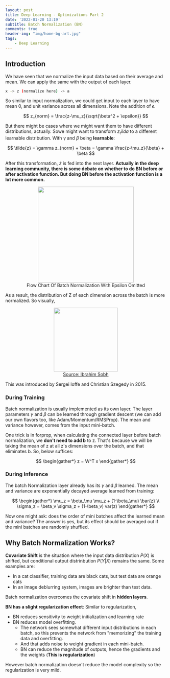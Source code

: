 ```yaml
---
layout: post
title: Deep Learning - Optimizations Part 2
date: '2022-01-20 13:19'
subtitle: Batch Normalization (BN)
comments: true
header-img: "img/home-bg-art.jpg"
tags:
    - Deep Learning
---
```


## Introduction

We have seen that we normalize the input data based on their average and mean. We can apply the same with the output of each layer.

```bash
x -> z (normalize here) -> a
```

So similar to input normalization, we could get input to each layer to have mean 0, and unit variance across all dimensions. Note the addition of $\epsilon$.

$$
z_{norm} = \frac{z-\mu_z}{\sqrt{\beta^2 + \epsilon}}
$$

But there might be cases where we might want them to have different distributions, actually. Sowe might want to transform $z_tilda$ to a different learnable distribution. With $\gamma$ and $\beta$ being **learnable**:

$$
\tilde{z} = \gamma z_{norm} + \beta = \gamma \frac{z-\mu_z}{\beta} + \beta
$$

After this transformation, $\tilde{z}$ is fed into the next layer. **Actually in the deep learning community, there is some debate on whether to do BN before or after activation function. But doing BN before the activation function is a lot more common.**

<div style="text-align: center;">
<p align="center">
    <figure>
        <img src="https://github.com/user-attachments/assets/22626f58-cc6d-4999-a36f-ed9638103b8d" height="300" alt=""/>
        <figcaption>Flow Chart Of Batch Normalization With Epsilon Omitted </figcaption>
    </figure>
</p>
</div>

As a result, the distribution of Z of each dimension across the batch is more normalized. So visually,

<div style="text-align: center;">
<p align="center">
    <figure>
        <img src="https://github.com/user-attachments/assets/15d7f9d7-13fd-4353-bd8c-eaffdeb85269" height="200" alt=""/>
        <figcaption><a href="https://github.com/user-attachments/assets/15d7f9d7-13fd-4353-bd8c-eaffdeb85269">Source: Ibrahim Sobh</a></figcaption>
    </figure>
</p>
</div>

This was introduced by Sergei Ioffe and Christian Szegedy in 2015.

### During Training

Batch normalization is usually implemented as its own layer. The layer parameters $\gamma$ and $\beta$ can be learned through gradient descent (we can add our own flavors too, like Adam/Momentum/RMSProp). The mean and variance however, comes from the input mini-batch.

One trick is in forprop, when calculating the connected layer before batch normalization, we **don't need to add b** to z. That's because we will be taking the mean of z at all z's dimensions over the batch, and that eliminates b. So, below suffices:

$$
\begin{gather*}
z = W^T x
\end{gather*}
$$

### During Inference

The batch Normalization layer already has its $\gamma$ and $\beta$ learned. The mean and variance are exponentially decayed average learned from training:

$$
\begin{gather*}
\mu_z = \beta_\mu \mu_z + (1-\beta_\mu) \bar{z} \\
\sigma_z = \beta_v \sigma_z + (1-\beta_v) var(z)
\end{gather*}
$$

Now one might ask: does the order of mini batches affect the learned mean and variance? The answer is yes, but its effect should be averaged out if the mini batches are randomly shuffled.

## Why Batch Normalization Works?

**Covariate Shift** is the situation where the input data distribution $P(X)$ is shifted, but conditional output distrinbution $P(Y|X)$ remains the same. Some examples are:

- In a cat classifier, training data are black cats, but test data are orange cats
- In an image deblurring system, images are brighter than test data.

Batch normalization overcomes the covariate shift in **hidden layers**.

**BN has a slight regularization effect**: Similar to regularization,

- BN reduces sensitivity to weight initialization and learning rate
- BN reduces model overfitting.
    - The network sees somewhat different input distributions in each batch, so this prevents the network from "memorizing" the training data and overfitting.
    - And that adds noise to weight gradient in each mini-batch. 
    - BN can reduce the magnitude of outputs, hence the gradients and the weights (**This is regularization**)

However batch normalization doesn't reduce the model complexity so the regularization is very mild.